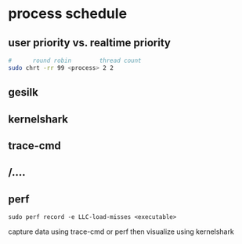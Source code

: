 # process schedule

## user priority vs. realtime priority

``` bash
#      round robin        thread count
sudo chrt -rr 99 <process> 2 2
```

## gesilk


## kernelshark

## trace-cmd

## /....

## perf

`sudo perf record -e LLC-load-misses <executable>`

capture data using trace-cmd or perf then visualize using kernelshark
